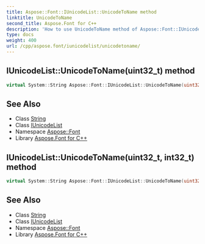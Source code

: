 ```yaml
---
title: Aspose::Font::IUnicodeList::UnicodeToName method
linktitle: UnicodeToName
second_title: Aspose.Font for C++
description: 'How to use UnicodeToName method of Aspose::Font::IUnicodeList class in C++.'
type: docs
weight: 400
url: /cpp/aspose.font/iunicodelist/unicodetoname/
---
```

## IUnicodeList::UnicodeToName(uint32_t) method




```cpp
virtual System::String Aspose::Font::IUnicodeList::UnicodeToName(uint32_t code)=0
```

## See Also

* Class [String](../../../system/string/)
* Class [IUnicodeList](../)
* Namespace [Aspose::Font](../../)
* Library [Aspose.Font for C++](../../../)
## IUnicodeList::UnicodeToName(uint32_t, int32_t) method




```cpp
virtual System::String Aspose::Font::IUnicodeList::UnicodeToName(uint32_t code, int32_t nameIndex)=0
```

## See Also

* Class [String](../../../system/string/)
* Class [IUnicodeList](../)
* Namespace [Aspose::Font](../../)
* Library [Aspose.Font for C++](../../../)
